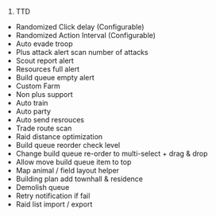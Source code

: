 1. TTD
- Randomized Click delay (Configurable)
- Randomized Action Interval (Configurable)
- Auto evade troop
- Plus attack alert scan number of attacks
- Scout report alert
- Resources full alert
- Build queue empty alert
- Custom Farm
- Non plus support
- Auto train
- Auto party
- Auto send resrouces
- Trade route scan
- Raid distance optimization
- Build queue reorder check level
- Change build queue re-order to multi-select + drag & drop
- Allow move build queue item to top
- Map animal / field layout helper
- Building plan add townhall & residence
- Demolish queue
- Retry notification if fail
- Raid list import / export